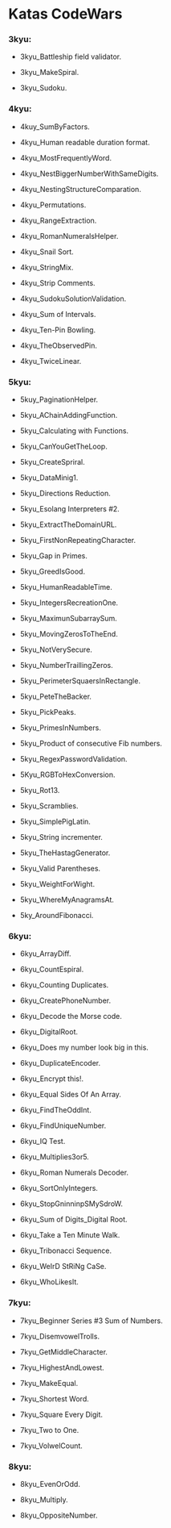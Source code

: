 # Katas CodeWars


### 3kyu:
- 3kyu_Battleship field validator. 

- 3kyu_MakeSpiral. 

- 3kyu_Sudoku. 


### 4kyu:
- 4kuy_SumByFactors. 

- 4kyu_Human readable duration format. 

- 4kyu_MostFrequentlyWord. 

- 4kyu_NestBiggerNumberWithSameDigits. 

- 4kyu_NestingStructureComparation. 

- 4kyu_Permutations. 

- 4kyu_RangeExtraction. 

- 4kyu_RomanNumeralsHelper. 

- 4kyu_Snail Sort. 

- 4kyu_StringMix. 

- 4kyu_Strip Comments. 

- 4kyu_SudokuSolutionValidation. 

- 4kyu_Sum of Intervals. 

- 4kyu_Ten-Pin Bowling. 

- 4kyu_TheObservedPin. 

- 4kyu_TwiceLinear. 


### 5kyu:
- 5kuy_PaginationHelper. 

- 5kyu_AChainAddingFunction. 

- 5kyu_Calculating with Functions. 

- 5kyu_CanYouGetTheLoop. 

- 5kyu_CreateSpriral. 

- 5kyu_DataMinig1. 

- 5kyu_Directions Reduction. 

- 5kyu_Esolang Interpreters #2. 

- 5kyu_ExtractTheDomainURL. 

- 5kyu_FirstNonRepeatingCharacter. 

- 5kyu_Gap in Primes. 

- 5kyu_GreedIsGood. 

- 5kyu_HumanReadableTime. 

- 5kyu_IntegersRecreationOne. 

- 5kyu_MaximunSubarraySum. 

- 5kyu_MovingZerosToTheEnd. 

- 5kyu_NotVerySecure. 

- 5kyu_NumberTraillingZeros. 

- 5kyu_PerimeterSquaersInRectangle. 

- 5kyu_PeteTheBacker. 

- 5kyu_PickPeaks. 

- 5kyu_PrimesInNumbers. 

- 5kyu_Product of consecutive Fib numbers. 

- 5kyu_RegexPasswordValidation. 

- 5Kyu_RGBToHexConversion. 

- 5kyu_Rot13. 

- 5kyu_Scramblies. 

- 5kyu_SimplePigLatin. 

- 5kyu_String incrementer. 

- 5kyu_TheHastagGenerator. 

- 5kyu_Valid Parentheses. 

- 5kyu_WeightForWight. 

- 5kyu_WhereMyAnagramsAt. 

- 5ky_AroundFibonacci. 


### 6kyu:
- 6kyu_ArrayDiff. 

- 6kyu_CountEspiral. 

- 6kyu_Counting Duplicates. 

- 6kyu_CreatePhoneNumber. 

- 6kyu_Decode the Morse code. 

- 6kyu_DigitalRoot. 

- 6kyu_Does my number look big in this. 

- 6kyu_DuplicateEncoder. 

- 6kyu_Encrypt this!. 

- 6kyu_Equal Sides Of An Array. 

- 6kyu_FindTheOddInt. 

- 6kyu_FindUniqueNumber. 

- 6kyu_IQ Test. 

- 6kyu_Multiplies3or5. 

- 6kyu_Roman Numerals Decoder. 

- 6kyu_SortOnlyIntegers. 

- 6kyu_StopGninninpSMySdroW. 

- 6kyu_Sum of Digits_Digital Root. 

- 6kyu_Take a Ten Minute Walk. 

- 6kyu_Tribonacci Sequence. 

- 6kyu_WeIrD StRiNg CaSe. 

- 6kyu_WhoLikesIt. 


### 7kyu:
- 7kyu_Beginner Series #3 Sum of Numbers. 

- 7kyu_DisemvowelTrolls. 

- 7kyu_GetMiddleCharacter. 

- 7kyu_HighestAndLowest. 

- 7kyu_MakeEqual. 

- 7kyu_Shortest Word. 

- 7kyu_Square Every Digit. 

- 7kyu_Two to One. 

- 7kyu_VolwelCount. 


### 8kyu:
- 8kyu_EvenOrOdd. 

- 8kyu_Multiply. 

- 8kyu_OppositeNumber. 


